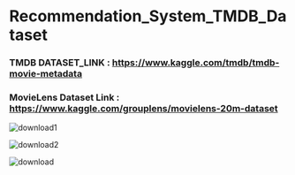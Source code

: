 # Recommendation_System_TMDB_Dataset
### TMDB DATASET_LINK : https://www.kaggle.com/tmdb/tmdb-movie-metadata
### MovieLens Dataset Link : https://www.kaggle.com/grouplens/movielens-20m-dataset

![download1](https://user-images.githubusercontent.com/19778041/119110342-aa6e6680-ba3f-11eb-90ba-327296917b30.png)

![download2](https://user-images.githubusercontent.com/19778041/119110345-ab9f9380-ba3f-11eb-83ac-80f0cdfeb03e.png)

![download](https://user-images.githubusercontent.com/19778041/119110348-ac382a00-ba3f-11eb-8a1b-6a407a5a6240.png)

